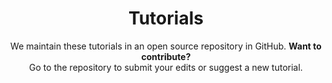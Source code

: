 ---
layout: tutorials
title: Tutorials

subtitle: We maintain these tutorials in an open source repository in GitHub. **Want to contribute?**<br>Go to the repository to submit your edits or suggest a new tutorial.
contribute:
  text: Contribute
  url: /
categoryFilters:
  enabled: false
  list:
    - QA
    - Summarization
    - Lorem
    - Ipsum
---